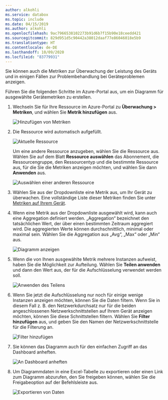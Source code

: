```yaml
---
author: alkohli
ms.service: databox
ms.topic: include
ms.date: 04/15/2019
ms.author: alkohli
ms.openlocfilehash: 9ac7966538102273b91d6b7f15b90e18ceedd421
ms.sourcegitcommit: 829d951d5c90442a38012daaf77e86046018e5b9
ms.translationtype: HT
ms.contentlocale: de-DE
ms.lasthandoff: 10/09/2020
ms.locfileid: "83779931"
---
```

Sie können auch die Metriken zur Überwachung der Leistung des Geräts und in einigen Fällen zur Problembehandlung bei Geräteproblemen anzeigen.

Führen Sie die folgenden Schritte im Azure-Portal aus, um ein Diagramm für ausgewählte Gerätemetriken zu erstellen.

1. Wechseln Sie für Ihre Ressource im Azure-Portal zu **Überwachung > Metriken**, und wählen Sie **Metrik hinzufügen** aus.

    ![Hinzufügen von Metriken](media/data-box-edge-gateway-view-metrics/view-metrics-1.png)

2. Die Ressource wird automatisch aufgefüllt.  

    ![Aktuelle Ressource](media/data-box-edge-gateway-view-metrics/view-metrics-2.png)

    Um eine andere Ressource anzugeben, wählen Sie die Ressource aus. Wählen Sie auf dem Blatt **Ressource auswählen** das Abonnement, die Ressourcengruppe, den Ressourcentyp und die bestimmte Ressource aus, für die Sie die Metriken anzeigen möchten, und wählen Sie dann **Anwenden** aus.

    ![Auswählen einer anderen Ressource](media/data-box-edge-gateway-view-metrics/view-metrics-3.png)

3. Wählen Sie aus der Dropdownliste eine Metrik aus, um Ihr Gerät zu überwachen. Eine vollständige Liste dieser Metriken finden Sie unter [Metriken auf Ihrem Gerät](#metrics-on-your-device).

4. Wenn eine Metrik aus der Dropdownliste ausgewählt wird, kann auch eine Aggregation definiert werden. „Aggregation“ bezeichnet den tatsächlichen Wert, der über einen bestimmten Zeitraum aggregiert wird. Die aggregierten Werte können durchschnittlich, minimal oder maximal sein. Wählen Sie die Aggregation aus „Avg“, „Max“ oder „Min“ aus.

    ![Diagramm anzeigen](media/data-box-edge-gateway-view-metrics/view-metrics-4.png)

5. Wenn die von Ihnen ausgewählte Metrik mehrere Instanzen aufweist, haben Sie die Möglichkeit zur Aufteilung. Wählen Sie **Teilen anwenden** und dann den Wert aus, der für die Aufschlüsselung verwendet werden soll.

    ![Anwenden des Teilens](media/data-box-edge-gateway-view-metrics/view-metrics-5.png)

6. Wenn Sie jetzt die Aufschlüsselung nur noch für einige wenige Instanzen anzeigen möchten, können Sie die Daten filtern. Wenn Sie in diesem Fall z. B. den Netzwerkdurchsatz nur für die beiden angeschlossenen Netzwerkschnittstellen auf Ihrem Gerät anzeigen möchten, können Sie diese Schnittstellen filtern. Wählen Sie **Filter hinzufügen** aus, und geben Sie den Namen der Netzwerkschnittstelle für die Filterung an.

    ![Filter hinzufügen](media/data-box-edge-gateway-view-metrics/view-metrics-6.png)

7. Sie können das Diagramm auch für den einfachen Zugriff an das Dashboard anheften.

    ![An Dashboard anheften](media/data-box-edge-gateway-view-metrics/view-metrics-7.png)

8. Um Diagrammdaten in eine Excel-Tabelle zu exportieren oder einen Link zum Diagramm abzurufen, den Sie freigeben können, wählen Sie die Freigabeoption auf der Befehlsleiste aus.

    ![Exportieren von Daten](media/data-box-edge-gateway-view-metrics/view-metrics-8.png)
